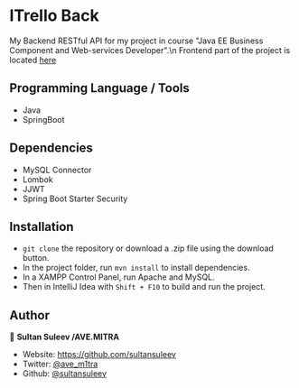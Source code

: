 
# ITrello Back
My Backend RESTful API for my project in course "Java EE Business Component and Web-services Developer".\n
Frontend part of the project is located [here](https://github.com/sultansuleev/ITrello-Front)

## Programming Language / Tools

- Java
- SpringBoot

## Dependencies

- MySQL Connector
- Lombok
- JJWT
- Spring Boot Starter Security

## Installation

- `git clone` the repository or download a .zip file using the download button.
- In the project folder, run `mvn install` to install dependencies.
- In a XAMPP Control Panel, run Apache and MySQL.
- Then in IntelliJ Idea with `Shift + F10` to build and run the project.

## Author

👤 **Sultan Suleev /AVE.MITRA**

* Website: https://github.com/sultansuleev
* Twitter: [@ave_m1tra](https://twitter.com/ave_m1tra)
* Github: [@sultansuleev](https://github.com/sultansuleev)
